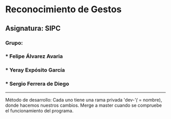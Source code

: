 # Reconocimiento de Gestos
## Asignatura: SIPC
### Grupo:
###	* Felipe Álvarez Avaria
###	* Yeray Expósito García
### * Sergio Ferrera de Diego

-----------------------------
Método de desarrollo:
Cada uno tiene una rama privada 'dev-*'(* = nombre), donde hacemos nuestros cambios.
Merge a master cuando se compruebe el funcionamiento del programa.